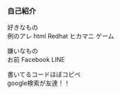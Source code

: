 ### 自己紹介
<p>好きなもの<br>
  例のアレ html Redhat ヒカマニ ゲーム</p>
  <p>嫌いなもの<br>
  お前 Facebook LINE</p>
  <p>書いてるコードほぼコピペ<br>
  google検索が友達！！</p>
<!--
**aatame3/aatame3** is a ✨ _special_ ✨ repository because its `README.md` (this file) appears on your GitHub profile.

Here are some ideas to get you started:

- 🔭 I’m currently working on ...
- 🌱 I’m currently learning ...
- 👯 I’m looking to collaborate on ...
- 🤔 I’m looking for help with ...
- 💬 Ask me about ...
- 📫 How to reach me: ...
- 😄 Pronouns: ...
- ⚡ Fun fact: ...
-->
